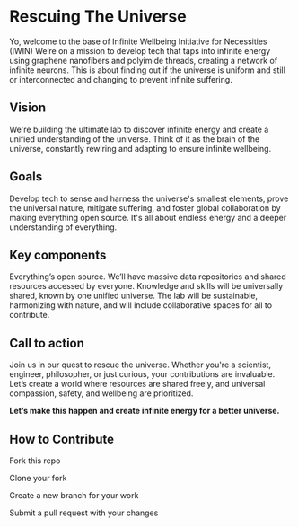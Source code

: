 # **Rescuing The Universe**

Yo, welcome to the base of Infinite Wellbeing Initiative for Necessities (IWIN) We’re on a mission to develop tech that taps into infinite energy using graphene nanofibers and polyimide threads, creating a network of infinite neurons. This is about finding out if the universe is uniform and still or interconnected and changing to prevent infinite suffering.

## **Vision**

We're building the ultimate lab to discover infinite energy and create a unified understanding of the universe. Think of it as the brain of the universe, constantly rewiring and adapting to ensure infinite wellbeing.

## **Goals**

Develop tech to sense and harness the universe's smallest elements, prove the universal nature, mitigate suffering, and foster global collaboration by making everything open source. It's all about endless energy and a deeper understanding of everything.

## **Key components**

Everything’s open source. We’ll have massive data repositories and shared resources accessed by everyone. Knowledge and skills will be universally shared, known by one unified universe. The lab will be sustainable, harmonizing with nature, and will include collaborative spaces for all to contribute.

## **Call to action**

Join us in our quest to rescue the universe. Whether you're a scientist, engineer, philosopher, or just curious, your contributions are invaluable. Let’s create a world where resources are shared freely, and universal compassion, safety, and wellbeing are prioritized.

**Let’s make this happen and create infinite energy for a better universe.**


## How to Contribute

Fork this repo

Clone your fork

Create a new branch for your work

Submit a pull request with your changes



